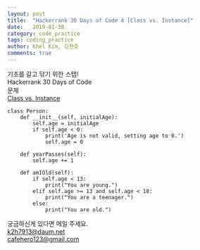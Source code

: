 ```yaml
---
layout: post
title:  "Hackerrank 30 Days of Code 4 [Class vs. Instance]"
date:   2019-01-30
category: code_practice
tags: coding_practice
author: Khel Kim, 김현호
comments: true
---
```


기초를 갈고 닦기 위한 스탭!  
Hackerrank 30 Days of Code  
문제   
[Class vs. Instance](https://www.hackerrank.com/challenges/30-class-vs-instance/problem)

~~~
class Person:
    def __init__(self, initialAge):
        self.age = initialAge
        if self.age < 0:
            print('Age is not valid, setting age to 0.')
            self.age = 0

    def yearPasses(self):
        self.age += 1

    def amIOld(self):
        if self.age < 13:
            print("You are young.")
        elif self.age >= 13 and self.age < 18:
            print("You are a teenager.")
        else:
            print("You are old.")
~~~

궁금하신게 있다면 메일 주세요.  
k2h7913@daum.net  
cafehero123@gmail.com  

